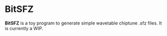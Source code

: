 # BitSFZ

**BitSFZ** is a toy program to generate simple wavetable chiptune .sfz files. It is currently a WIP.
